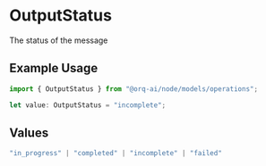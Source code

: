 # OutputStatus

The status of the message

## Example Usage

```typescript
import { OutputStatus } from "@orq-ai/node/models/operations";

let value: OutputStatus = "incomplete";
```

## Values

```typescript
"in_progress" | "completed" | "incomplete" | "failed"
```